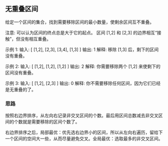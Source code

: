 ##  无重叠区间

给定一个区间的集合，找到需要移除区间的最小数量，使剩余区间互不重叠。

注意: 可以认为区间的终点总是大于它的起点。 区间 [1,2] 和 [2,3] 的边界相互“接触”，但没有相互重叠。

示例 1: 输入: [ [1,2], [2,3], [3,4], [1,3] ] 输出: 1 解释: 移除 [1,3] 后，剩下的区间没有重叠。

示例 2: 输入: [ [1,2], [1,2], [1,2] ] 输出: 2 解释: 你需要移除两个 [1,2] 来使剩下的区间没有重叠。

示例 3: 输入: [ [1,2], [2,3] ] 输出: 0 解释: 你不需要移除任何区间，因为它们已经是无重叠的了。

### 思路

按照右边界排序，从左向右记录非交叉区间的个数。最后用区间总数减去非交叉区间的个数就是需要移除的区间个数了。



右边界排序之后，局部最优：优先选右边界小的区间，所以从左向右遍历，留给下一个区间的空间大一些，从而尽量避免交叉。全局最优：选取最多的非交叉区间。